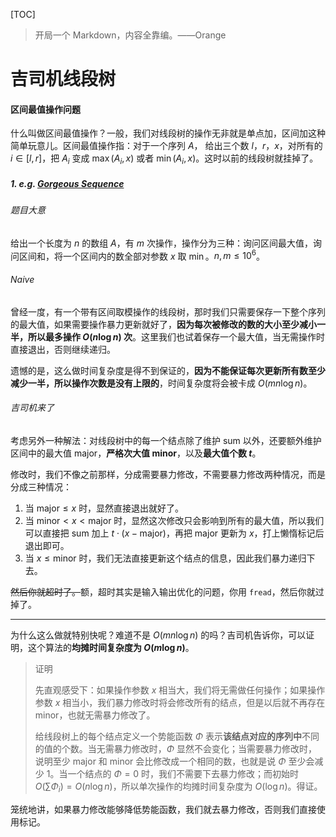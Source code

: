 [TOC]

> 开局一个 Markdown，内容全靠编。——Orange

# 吉司机线段树

#### 区间最值操作问题

什么叫做区间最值操作？一般，我们对线段树的操作无非就是单点加，区间加这种简单玩意儿。区间最值操作指：对于一个序列 $A$， 给出三个数 $l$，$r$，$x$，对所有的 $i \in [l, r]$，把 $A_i$ 变成 $\max(A_i, x)$ 或者 $\min(A_i, x)$。这时以前的线段树就挂掉了。

##### 1. e.g. [Gorgeous Sequence](http://acm.hdu.edu.cn/showproblem.php?pid=5306)

###### 题目大意

给出一个长度为 $n$ 的数组 $A$，有 $m$ 次操作，操作分为三种：询问区间最大值，询问区间和，将一个区间内的数全部对参数 $x$ 取 $\min$。$n, m \le 10^6$。

###### Naive

曾经一度，有一个带有区间取模操作的线段树，那时我们只需要保存一下整个序列的最大值，如果需要操作暴力更新就好了，**因为每次被修改的数的大小至少减小一半，所以最多操作 $O(n \log n)$ 次**。这里我们也试着保存一个最大值，当无需操作时直接退出，否则继续递归。

遗憾的是，这么做时间复杂度是得不到保证的，**因为不能保证每次更新所有数至少减少一半，所以操作次数是没有上限的**，时间复杂度将会被卡成 $O(mn \log n)$。

###### 吉司机来了

考虑另外一种解法：对线段树中的每一个结点除了维护 $\mathrm{sum}$ 以外，还要额外维护区间中的最大值 $\mathrm{major}$，**严格次大值 $\mathrm{minor}$**，以及**最大值个数 $t$**。

修改时，我们不像之前那样，分成需要暴力修改，不需要暴力修改两种情况，而是分成三种情况：

1. 当 $\mathrm{major} \le x$ 时，显然直接退出就好了。
2. 当 $\mathrm{minor} < x < \mathrm{major}$ 时，显然这次修改只会影响到所有的最大值，所以我们可以直接把 $\mathrm{sum}$ 加上 $t \cdot (x - \mathrm{major})$，再把 $\mathrm{major}$ 更新为 $x$，打上懒惰标记后退出即可。 
3. 当 $x \le \mathrm{minor}$ 时，我们无法直接更新这个结点的信息，因此我们暴力递归下去。

~~然后你就超时了。~~额，超时其实是输入输出优化的问题，你用 `fread`，然后你就过掉了。

------

为什么这么做就特别快呢？难道不是 $O(mn \log n)$ 的吗？吉司机告诉你，可以证明，这个算法的**均摊时间复杂度为 $O(m \log n)$**。

> 证明
>
> 先直观感受下：如果操作参数 $x$ 相当大，我们将无需做任何操作；如果操作参数 $x$ 相当小，我们暴力修改时将会修改所有的结点，但是以后就不再存在 $\mathrm{minor}$，也就无需暴力修改了。
>
> 给线段树上的每个结点定义一个势能函数 $\Phi$ 表示**该结点对应的序列中**不同的值的个数。当无需暴力修改时，$\Phi$ 显然不会变化；当需要暴力修改时，说明至少 $\mathrm{major}$ 和 $\mathrm{minor}$ 会比修改成一个相同的数，也就是说 $\Phi$ 至少会减少 1。当一个结点的 $\Phi = 0$ 时，我们不需要下去暴力修改；而初始时 $O(\sum \Phi_i) = O(n \log n)$，所以单次操作的均摊时间复杂度为 $O(\log n)$。得证。

笼统地讲，如果暴力修改能够降低势能函数，我们就去暴力修改，否则我们直接使用标记。 